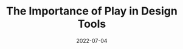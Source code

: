 ---
title: 'The Importance of Play in Design Tools'
link: https://subformapp.com/articles/importance-of-play/
description: "While Ryan and I are working hard on Subform, I want to discuss something that one of our Kickstarter backers brought up: the importance of play."
tags: [reading, inspiration]
content-type: reading
date: 2022-07-04
---